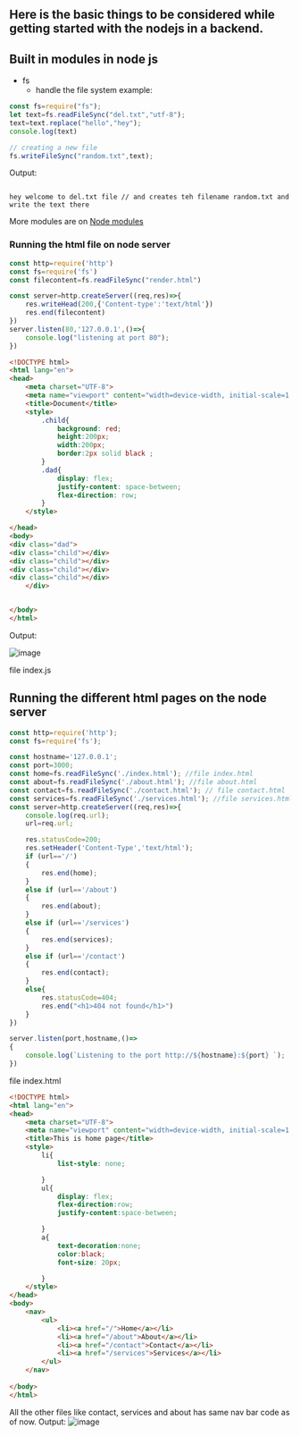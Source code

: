 ## Here  is the basic things  to be considered while getting started with the nodejs in a backend.
## Built in modules in node js
- fs
  - handle the file system
example:
```js
const fs=require("fs");
let text=fs.readFileSync("del.txt","utf-8");
text=text.replace("hello","hey");
console.log(text)

// creating a new file
fs.writeFileSync("random.txt",text);
```
Output:
```

hey welcome to del.txt file // and creates teh filename random.txt and write the text there

```
More modules are on [Node modules](https://www.w3schools.com/nodejs/ref_modules.asp)

### Running the html file on node server

```js
const http=require('http')
const fs=require('fs')
const filecontent=fs.readFileSync("render.html")

const server=http.createServer((req,res)=>{
    res.writeHead(200,{'Content-type':'text/html'})
    res.end(filecontent)
})
server.listen(80,'127.0.0.1',()=>{
    console.log("listening at port 80");
})
```
```html
<!DOCTYPE html>
<html lang="en">
<head>
    <meta charset="UTF-8">
    <meta name="viewport" content="width=device-width, initial-scale=1.0">
    <title>Document</title>
    <style>
        .child{
            background: red;
            height:200px;
            width:200px;
            border:2px solid black ;
        }
        .dad{
            display: flex;
            justify-content: space-between;
            flex-direction: row;
        }
    </style>

</head>
<body>
<div class="dad">
<div class="child"></div>
<div class="child"></div>
<div class="child"></div>
<div class="child"></div>
    </div>


</body>
</html>
```
Output:

![image](https://github.com/user-attachments/assets/829ae884-6747-44dc-806d-6b7c53b244af)

file index.js
## Running the different html pages on the node server
```js
const http=require('http');
const fs=require('fs');

const hostname='127.0.0.1';
const port=3000;
const home=fs.readFileSync('./index.html'); //file index.html
const about=fs.readFileSync('./about.html'); //file about.html
const contact=fs.readFileSync('./contact.html'); // file contact.html
const services=fs.readFileSync('./services.html'); //file services.html
const server=http.createServer((req,res)=>{
    console.log(req.url);
    url=req.url;

    res.statusCode=200;
    res.setHeader('Content-Type','text/html');
    if (url=='/')
    {
        res.end(home);  
    }
    else if (url=='/about')
    {
        res.end(about);
    }
    else if (url=='/services')
    {
        res.end(services);
    }
    else if (url=='/contact')
    {
        res.end(contact);
    }
    else{
        res.statusCode=404;
        res.end("<h1>404 not found</h1>")
    }
})

server.listen(port,hostname,()=>
{
    console.log(`Listening to the port http://${hostname}:${port} `);
})
```
file index.html
```html
<!DOCTYPE html>
<html lang="en">
<head>
    <meta charset="UTF-8">
    <meta name="viewport" content="width=device-width, initial-scale=1.0">
    <title>This is home page</title>
    <style>
        li{
            list-style: none;

        }
        ul{
            display: flex;
            flex-direction:row;
            justify-content:space-between;

        }
        a{
            text-decoration:none;
            color:black;
            font-size: 20px;

        }
    </style>
</head>
<body>
    <nav>
        <ul>
            <li><a href="/">Home</a></li>
            <li><a href="/about">About</a></li>
            <li><a href="/contact">Contact</a></li>
            <li><a href="/services">Services</a></li>
        </ul>
    </nav>
    
</body>
</html>
```
All the other files like contact, services and about has same nav bar code as of now. 
Output:
![image](https://github.com/user-attachments/assets/628f125f-059d-4412-b3a9-6a119645b935)
